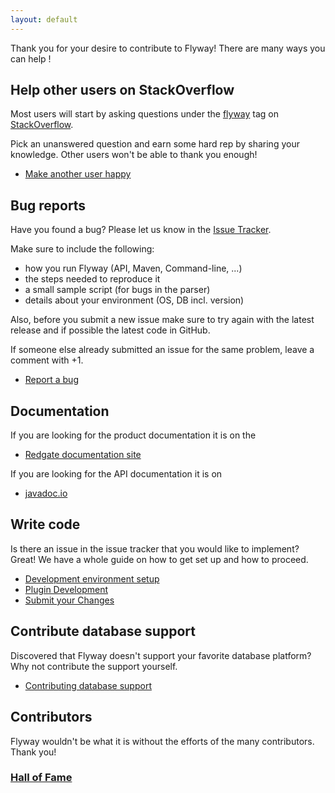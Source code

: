 ```yaml
---
layout: default
---
```

Thank you for your desire to contribute to Flyway! 
There are many ways you can help !

## Help other users on StackOverflow

Most users will start by asking questions under the
[flyway](http://stackoverflow.com/questions/tagged/flyway) tag on
[StackOverflow](http://stackoverflow.com/questions/tagged/flyway).

Pick an unanswered question and earn some hard rep by sharing your
knowledge. Other users won\'t be able to thank you enough!

- [Make another user happy](http://stackoverflow.com/questions/tagged/flyway)

## Bug reports

Have you found a bug? Please let us know in the [Issue Tracker](https://github.com/flyway/flyway/issues).

Make sure to include the following:

-   how you run Flyway (API, Maven, Command-line, \...)
-   the steps needed to reproduce it
-   a small sample script (for bugs in the parser)
-   details about your environment (OS, DB incl. version)

Also, before you submit a new issue make sure to try again with the
latest release and if possible the latest code in GitHub.

If someone else already submitted an issue for the same problem, leave a
comment with +1.

- [Report a bug](https://github.com/flyway/flyway/issues)

## Documentation
If you are looking for the product documentation it is on the 
- [Redgate documentation site](https://documentation.red-gate.com/display/FD)

If you are looking for the API documentation it is on 
- [javadoc.io](https://javadoc.io/doc/org.flywaydb)

## Write code 

Is there an issue in the issue tracker that you would like to implement?
Great! We have a whole guide on how to get set up and how to proceed.
- [Development environment setup](documentation/setup)
- [Plugin Development](documentation/plugins)
- [Submit your Changes](documentation/submit)

## Contribute database support 

Discovered that Flyway doesn\'t support your favorite database platform?
Why not contribute the support yourself.

- [Contributing database support](documentation/communitydb)

## Contributors 

Flyway wouldn\'t be what it is without the efforts of the many
contributors. Thank you!

### [Hall of Fame](documentation/hallOfFame)

